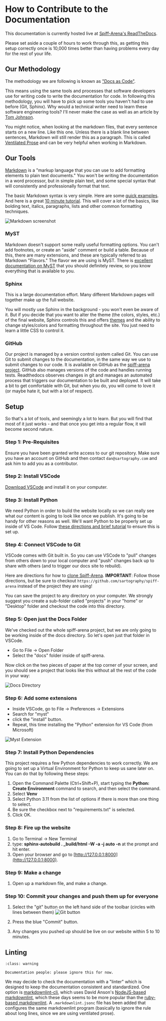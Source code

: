 # How to Contribute to the Documentation

This documentation is currently hosted live at [Spiff-Arena's ReadTheDocs](https://spiff-arena.readthedocs.io/en/latest/).

Please set aside a couple of hours to work through this, as getting this setup correctly once is 10,000 times better than having problems every day for the rest of your life.

## Our Methodology

The methodology we are following is known as ["Docs as Code"](https://www.writethedocs.org/guide/docs-as-code/).

This means using the same tools and processes that software developers use for writing code to write the documentation for code.
In following this methodology, you will have to pick up some tools you haven't had to use before (Git, Sphinx).
Why would a technical writer need to learn these software engineering tools?
I'll never make the case as well as an article by [Tom Johnson](https://idratherbewriting.com/trends/trends-to-follow-or-forget-docs-as-code.html).

You might notice, when looking at the markdown files, that every sentence starts on a new line.
Like this one.
Unless there is a blank line between sentences, Markdown will still render this as a paragraph.
This is called [Ventilated Prose](https://vanemden.wordpress.com/2009/01/01/ventilated-prose/) and can be very helpful when working in Markdown.


## Our Tools

[Markdown](https://www.markdownguide.org/getting-started/) is a "markup language that you can use to add formatting elements to plain text documents."
You won't be writing the documentation in a word processor, but in simple plain text, and some special syntax that will consistently and professionally format that text.

The basic Markdown syntax is very simple.
Here are some [quick examples](https://commonmark.org/help/).
And here is a great [10 minute tutorial](https://commonmark.org/help/tutorial/).
This will cover a lot of the basics, like bolding text, italics, paragraphs, lists and other common formatting techniques.

![Markdown screenshot](./images/markdown.png "Markdown example")

### MyST

Markdown doesn't support some really useful formatting options.
You can't add footnotes, or create an "aside" comment or build a table.
Because of this, there are many extensions, and these are typically referred to as Markdown "Flavors."
The flavor we are using is MyST.
There is [excellent documentation on MyST](https://myst-parser.readthedocs.io/en/v0.13.5/using/syntax.html) that you should definitely review, so you know everything that is available to you.


### Sphinx

This is a large documentation effort.
Many different Markdown pages will together make up the full website.

You will mostly use Sphinx in the background - you won't even be aware of it.
But if you decide that you want to alter the theme (the colors, styles, etc.)
of the final website, Sphinx controls this and offers [themes](https://sphinx-themes.org/) and the ability to change styles/colors and formatting throughout the site.
You just need to learn a little CSS to control it.


### GitHub

Our project is managed by a version control system called Git.
You can use Git to submit changes to the documentation, in the same way we use to submit changes to our code.
It is available on GitHub as the [spiff-arena project](https://github.com/sartography/spiff-arena).
GitHub also manages versions of the code and handles running tests.
Readthedocs observes changes in git and manages an automated process that triggers our documentation to be built and deployed.
It will take a bit to get comfortable with Git, but when you do, you will come to love it (or maybe hate it, but with a lot of respect).

## Setup

So that's a lot of tools, and seemingly a lot to learn.
But you will find that most of it just works - and that once you get into a regular flow, it will become second nature.


### Step 1:  Pre-Requisites

Ensure you have been granted write access to our git repository.
Make sure you have an account on GitHub and then contact `dan@sartography.com` and ask him to add you as a contributor.


### Step 2:  Install VSCode

[Download VSCode](https://code.visualstudio.com/) and install it on your computer.

### Step 3: Install Python

We need Python in order to build the website locally so we can really see what our content is going to look like once we publish.
It's going to be handy for other reasons as well.
We'll want Python to be properly set up inside of VS Code.
Follow [these directions and brief tutorial](https://code.visualstudio.com/docs/python/python-tutorial) to ensure this is set up.


### Step 4: Connect VSCode to Git

VSCode comes with Git built in.
So you can use VSCode to "pull" changes from others down to your local computer and "push" changes back up to share with others (and to trigger our docs site to rebuild).

Here are directions for how to [clone Spiff-Arena](https://learn.microsoft.com/en-us/azure/developer/javascript/how-to/with-visual-studio-code/clone-github-repository?tabs=create-repo-command-palette%2Cinitialize-repo-activity-bar%2Ccreate-branch-command-palette%2Ccommit-changes-command-palette%2Cpush-command-palette#clone-repository).
**IMPORTANT**: Follow those directions, but be sure to checkout `https://github.com/sartography/spiff-arena` instead of the project they are using!

You can save the project to any directory on your computer.
We strongly suggest you create a sub-folder called "projects" in your "home" or "Desktop" folder and checkout the code into this directory.

### Step 5: Open just the Docs Folder

We've checked out the whole spiff-arena project, but we are only going to be working inside of the docs directory.
So let's open just that folder in VSCode.

* Go to File -> Open Folder
* Select the "docs" folder inside of spiff-arena.

Now click on the two pieces of paper at the top corner of your screen, and you should see a project that looks like this without all the rest of the code in your way:

![Docs Directory](./images/docs_dir.png "Docs Directory")


### Step 6: Add some extensions

* Inside VSCode, go to File -> Preferences -> Extensions
* Search for "myst"
* click the "install" button.
* Repeat, this time installing the "Python" extension for VS Code (from Microsoft)

![Myst Extension](./images/myst.png "Search or MyST in extensions")


### Step 7: Install Python Dependencies

This project requires a few Python dependencies to work correctly.
We are going to set up a Virtual Environment for Python to keep us sane later on.
You can do that by following these steps:

1. Open the Command Palette (Ctrl+Shift+P), start typing the **Python: Create Environment** command to search, and then select the command.
1. Select **Venv**
1. Select Python 3.11 from the list of options if there is more than one thing to select.
1. Be sure the checkbox next to "requirements.txt" is selected.
1. Click OK.

### Step 8: Fire up the website

1. Go to Terminal ->  New Terminal
1. type:  **sphinx-autobuild . _build/html  -W -a -j auto -n** at the prompt and hit enter.
1. Open your browser and go to [http://127.0.0.1:8000](http://127.0.0.1:8000).


### Step 9:  Make a change

1. Open up a markdown file, and make a change.

### Step 10:  Commit your changes and push them up for everyone

1. Select the "git" button on the left hand side of the toolbar (circles with lines between them) ![Git button](./images/git.png "Git button")

2. Press the blue "Commit" button.

3. Any changes you pushed up should be live on our website within 5 to 10 minutes.

## Linting

```{admonition} Linting is just an idea
:class: warning

Documentation people: please ignore this for now.
```

We may decide to check the documentation with a "linter" which is designed to keep the documentation consistent and standardized.
One option is [markdownlint-cli](https://github.com/igorshubovych/markdownlint-cli), which uses David Anson's [NodeJS-based markdownlint](https://github.com/DavidAnson/markdownlint), which these days seems to be more popular than the [ruby-based markdownlint](https://github.com/markdownlint/markdownlint).
A `.markdownlint.jsonc` file has been added that configures the same markdownlint program (basically to ignore the rule about long lines, since we are using ventilated prose).
